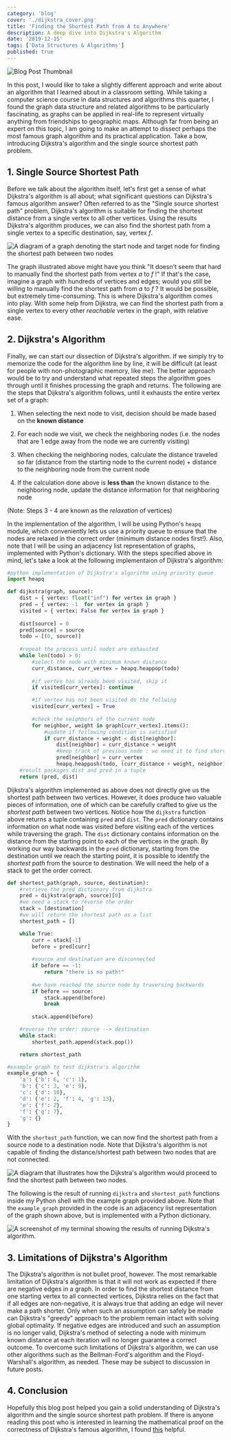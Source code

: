 ```yaml
---
category: 'blog'
cover: './dijkstra_cover.png'
title: 'Finding the Shortest Path from A to Anywhere'
description: A deep dive into Dijkstra's Algorithm
date: '2019-12-15'
tags: ['Data Structures & Algorithms']
published: true
---
```


![Blog Post Thumbnail](./dijkstra_cover.png)

In this post, I would like to take a slightly different approach and write about an algorithm that I learned about in a classroom setting. While taking a computer science course in data structures and algorithms this quarter, I found the graph data structure and related algorithms to be particularly fascinating, as graphs can be applied in real-life to represent virtually anything from friendships to geographic maps. Although far from being an expert on this topic, I am going to make an attempt to dissect perhaps the most famous graph algorithm and its practical application. Take a bow, introducing Dijkstra's algorithm and the single source shortest path problem.  

## 1. Single Source Shortest Path 
Before we talk about the algorithm itself, let's first get a sense of what Dijkstra's algorithm is all about; what significant questions can Dijkstra's famous algorithm answer? Often referred to as the "Single source shortest path" problem, Dijkstra's algorithm is suitable for finding the shortest distance from a single vertex to all other vertices. Using the results Dijkstra's algorithm produces, we can also find the shortest path from a single vertex to a specific destination, say, vertex *f*.   

![A diagram of a graph denoting the start node and target node for finding the shortest path between two nodes](./sssp.png)

The graph illustrated above might have you think "It doesn't seem that hard to manually find the shortest path from vertex *a* to *f* !" If that's the case, imagine a graph with hundreds of vertices and edges; would you still be willing to manually find the shortest path from *a* to *f* ? It would be possible, but extremely time-consuming. This is where Dijkstra's algorithm comes into play. With some help from Dijkstra, we can find the shortest path from a single vertex to every other *reachable* vertex in the graph, with relative ease.  

## 2. Dijkstra's Algorithm 
Finally, we can start our dissection of Dijkstra's algorithm. If we simply try to memorize the code for the algorithm line by line, it will be difficult (at least for people with non-photographic memory, like me). The better approach would be to try and understand what repeated steps the algorithm goes through until it finishes processing the graph and returns. The following are the steps that Dijkstra's algorithm follows, until it exhausts the entire vertex set of a graph: 

1. When selecting the next node to visit, decision should be made based on the **known distance**  

2. For each node we visit, we check the neighboring nodes (i.e. the nodes that are 1 edge away from the node we are currently visiting)  

3. When checking the neighboring nodes, calculate the distance traveled so far (distance from the starting node to the current node) + distance to the neighboring node from the current node  

4. If the calculation done above is **less than** the known distance to the neighboring node, update the distance information for that neighboring node  

(Note: Steps 3 - 4 are known as the *relaxation* of vertices)  

In the implementation of the algorithm, I will be using Python's `heapq` module, which conveniently lets us use a priority queue to ensure that the nodes are relaxed in the correct order (minimum distance nodes first!). Also, note that I will be using an adjacency list representation of graphs, implemented with Python's dictionary. With the steps specified above in mind, let's take a look at the following implementaion of Dijkstra's algorithm:

```python
#python implementation of Dijkstra's algorithm using priority queue 
import heapq 

def dijkstra(graph, source):
    dist = { vertex: float("inf") for vertex in graph }
    pred = { vertex: -1  for vertex in graph }
    visited = { vertex: False for vertex in graph }
    
    dist[source] = 0
    pred[source] = source
    todo = [(0, source)]
    
    #repeat the process until nodes are exhausted
    while len(todo) > 0:
    	#select the node with minimum known distance
        curr_distance, curr_vertex = heapq.heappop(todo)
        
        #if vertex has already been visited, skip it
        if visited[curr_vertex]: continue

        #if vertex has not been visited do the follwing
        visited[curr_vertex] = True
        
        #check the neighbors of the current node
        for neighbor, weight in graph[curr_vertex].items():
        	#update if following condition is satisfied
            if curr_distance + weight < dist[neighbor]:
                dist[neighbor] = curr_distance + weight
                #keep track of previous node : we need it to find shortest path
                pred[neighbor] = curr_vertex
                heapq.heappush(todo, (curr_distance + weight, neighbor))
    #result packages dist and pred in a tuple       
    return (pred, dist)
```

Dijkstra's algorithm implemented as above does not directly give us the shortest path between two vertices. However, it does produce two valuable pieces of information, one of which can be carefully crafted to give us the *shortest path* between two vertices. Notice how the `dijkstra` function above returns a tuple containing `pred` and `dist`. The `pred` dictionary contains information on what node was visited before visiting each of the vertices while traversing the graph. The `dist` dictionary contains information on the distance from the starting point to each of the vertices in the graph. By working our way backwards in the `pred` dictionary, starting from the destination until we reach the starting point, it is possible to identify the *shortest path* from the source to destination. We will need the help of a stack to get the order correct. 

```python
def shortest_path(graph, source, destination): 
	#retrieve the pred dictionary from dijkstra
	pred = dijkstra(graph, source)[0]
	#we need a stack to reverse the order 
	stack = [destination]
	#we will return the shortest path as a list
	shortest_path = []

	while True:
		curr = stack[-1] 
		before = pred[curr]
		
		#source and destination are disconnected
		if before == -1: 
			return "there is no path!"
		
		#we have reached the source node by traversing backwards
		if before == source: 
			stack.append(before)
			break
		
		stack.append(before)

	#reverse the order: source --> destination 
	while stack: 
		shortest_path.append(stack.pop())

	return shortest_path

#example graph to test dijkstra's algorithm
example_graph = {
    'a': {'b': 6, 'c': 1},
    'b': {'c': 3, 'e': 9},
    'c': {'d': 10},
    'd': {'e': 2, 'f': 4, 'g': 13},
    'e': {'f': 2},
    'f': {'g': 7},
    'g': {}
}
```

With the `shortest_path` function, we can now find the shortest path from a source node to a destination node. Note that Dijkstra's algorithm is not capable of finding the distance/shortest path between two nodes that are not connected.

![A diagram that illustrates how the Dijkstra's algorithm would proceed to find the shortest path between two nodes.](./sssp2.png)

The following is the result of running `dijkstra` and `shortest_path` functions inside my Python shell with the example graph provided above. Note that the `example_graph` provided in the code is an adjacency list representation of the graph shown above, but is implemented with a Python dictionary. 

![A screenshot of my terminal showing the results of running Dijkstra's algorithm.](./dijkstra_demo.png)

## 3. Limitations of Dijkstra's Algorithm 
The Dijkstra's algorithm is not bullet proof, however. The most remarkable limitation of Dijkstra's algorithm is that it will not work as expected if there are negative edges in a graph. In order to find the shortest distance from one starting vertex to all connected vertices, Dijkstra relies on the fact that if all edges are non-negative, it is always true that adding an edge will never make a path shorter. Only when such an assumption can safely be made can Dijkstra's "greedy" approach to the problem remain intact with solving global optimality. If negative edges are introduced and such an assumption is no longer valid, Dijkstra's method of selecting a node with minimum known distance at each iteration will no longer guarantee a correct outcome. To overcome such limitations of Dijkstra's algorithm, we can use other algorithms such as the Bellman-Ford's algorithm and the Floyd-Warshall's algorithm, as needed. These may be subject to discussion in future posts.  

## 4. Conclusion
Hopefully this blog post helped you gain a solid understanding of Dijkstra's algorithm and the single source shortest path problem. If there is anyone reading this post who is interested in learning the mathematical proof on the correctness of Dijkstra's famous algorithm, I found [this](https://web.engr.oregonstate.edu/~glencora/wiki/uploads/dijkstra-proof.pdf) helpful. 